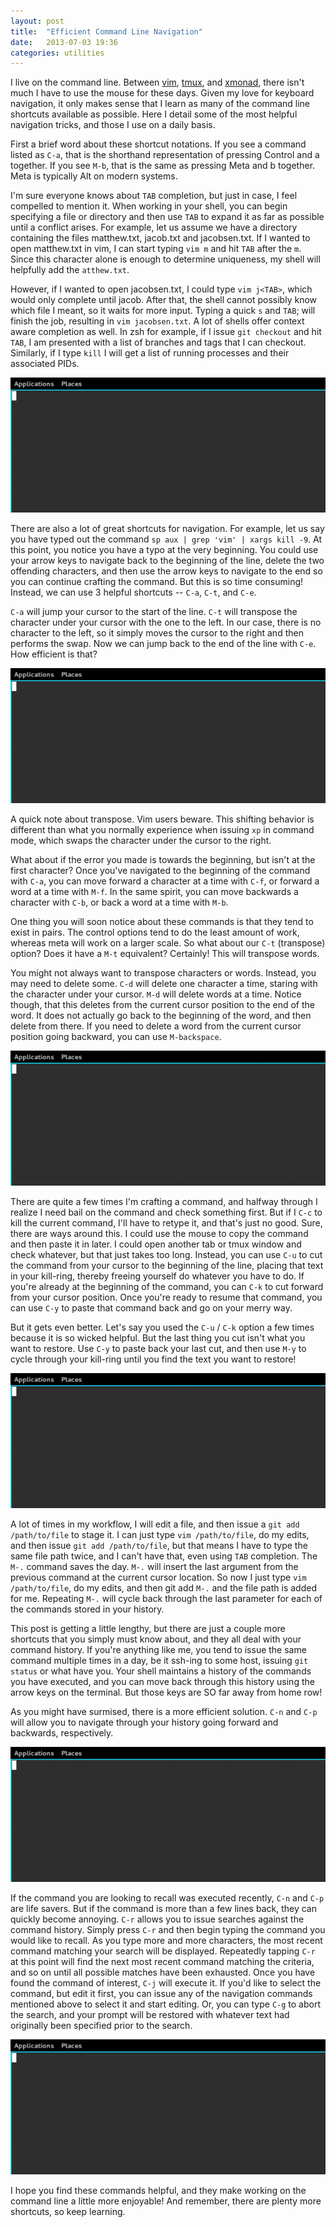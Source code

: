 ```yaml
---
layout: post
title:  "Efficient Command Line Navigation"
date:   2013-07-03 19:36
categories: utilities
---
```


I live on the command line. Between [vim](http://www.vim.org/),
[tmux](http://tmux.sourceforge.net/), and [xmonad](http://xmonad.org/), there
isn't much I have to use the mouse for these days. Given my love for keyboard
navigation, it only makes sense that I learn as many of the command line
shortcuts available as possible. Here I detail some of the most helpful
navigation tricks, and those I use on a daily basis.

First a brief word about these shortcut notations. If you see a command listed
as `C-a`, that is the shorthand representation of pressing Control and a
together. If you see `M-b`, that is the same as pressing Meta and b
together. Meta is typically Alt on modern systems.

I'm sure everyone knows about `TAB` completion, but just in case, I feel
compelled to mention it. When working in your shell, you can begin specifying a
file or directory and then use `TAB` to expand it as far as possible until a
conflict arises. For example, let us assume we have a directory containing the
files matthew.txt, jacob.txt and jacobsen.txt. If I wanted to open matthew.txt
in vim, I can start typing `vim m` and hit `TAB` after the `m`. Since this
character alone is enough to determine uniqueness, my shell will helpfully add
the `atthew.txt`.

However, if I wanted to open jacobsen.txt, I could type `vim j<TAB>`, which
would only complete until jacob. After that, the shell cannot possibly know
which file I meant, so it waits for more input. Typing a quick `s` and `TAB`;
will finish the job, resulting in `vim jacobsen.txt`. A lot of shells offer
context aware completion as well. In zsh for example, if I issue `git checkout`
and hit `TAB`, I am presented with a list of branches and tags that I can
checkout. Similarly, if I type `kill` I will get a list of running processes
and their associated PIDs.

![Tab completion](/assets/images/posts/efficient-command-line-navigation/tab-completion.gif)

There are also a lot of great shortcuts for navigation. For example, let us say
you have typed out the command `sp aux | grep 'vim' | xargs kill -9`. At this
point, you notice you have a typo at the very beginning. You could use your
arrow keys to navigate back to the beginning of the line, delete the two
offending characters, and then use the arrow keys to navigate to the end so you
can continue crafting the command. But this is so time consuming! Instead, we
can use 3 helpful shortcuts -- `C-a`, `C-t`, and `C-e`.

`C-a` will jump your cursor to the start of the line. `C-t` will transpose the
character under your cursor with the one to the left. In our case, there is no
character to the left, so it simply moves the cursor to the right and then
performs the swap. Now we can jump back to the end of the line with `C-e`. How
efficient is that?

![Home, Transpose and End](/assets/images/posts/efficient-command-line-navigation/home-transpose-end.gif)

A quick note about transpose. Vim users beware. This shifting behavior is
different than what you normally experience when issuing `xp` in command mode,
which swaps the character under the cursor to the right.

What about if the error you made is towards the beginning, but isn't at the
first character? Once you've navigated to the beginning of the command with
`C-a`, you can move forward a character at a time with `C-f`, or forward a word
at a time with `M-f`. In the same spirit, you can move backwards a character
with `C-b`, or back a word at a time with `M-b`.

One thing you will soon notice about these commands is that they tend to exist
in pairs. The control options tend to do the least amount of work, whereas meta
will work on a larger scale. So what about our `C-t` (transpose) option? Does
it have a `M-t` equivalent? Certainly! This will transpose words.

You might not always want to transpose characters or words. Instead, you may
need to delete some. `C-d` will delete one character a time, staring with the
character under your cursor. `M-d` will delete words at a time. Notice though,
that this deletes from the current cursor position to the end of the word. It
does not actually go back to the beginning of the word, and then delete from
there. If you need to delete a word from the current cursor position going
backward, you can use `M-backspace`.

![Move, Delete and Transpose](/assets/images/posts/efficient-command-line-navigation/move-delete-transpose.gif)

There are quite a few times I'm crafting a command, and halfway through I
realize I need bail on the command and check something first. But if I `C-c` to
kill the current command, I'll have to retype it, and that's just no
good. Sure, there are ways around this. I could use the mouse to copy the
command and then paste it in later. I could open another tab or tmux window and
check whatever, but that just takes too long. Instead, you can use `C-u` to cut
the command from your cursor to the beginning of the line, placing that text in
your kill-ring, thereby freeing yourself do whatever you have to do. If you're
already at the beginning of the command, you can `C-k` to cut forward from your
cursor position. Once you're ready to resume that command, you can use `C-y` to
paste that command back and go on your merry way.

But it gets even better. Let's say you used the `C-u` / `C-k` option a few
times because it is so wicked helpful. But the last thing you cut isn't what
you want to restore. Use `C-y` to paste back your last cut, and then use `M-y`
to cycle through your kill-ring until you find the text you want to restore!

![Kill Ring](/assets/images/posts/efficient-command-line-navigation/kill-ring.gif)

A lot of times in my workflow, I will edit a file, and then issue a `git add
/path/to/file` to stage it. I can just type `vim /path/to/file`, do my edits,
and then issue `git add /path/to/file`, but that means I have to type the same
file path twice, and I can't have that, even using `TAB` completion. The `M-.`
command saves the day. `M-.` will insert the last argument from the previous
command at the current cursor location. So now I just type `vim /path/to/file`,
do my edits, and then git add `M-.` and the file path is added for
me. Repeating `M-.` will cycle back through the last parameter for each of the
commands stored in your history.

This post is getting a little lengthy, but there are just a couple more
shortcuts that you simply must know about, and they all deal with your command
history. If you're anything like me, you tend to issue the same command
multiple times in a day, be it ssh-ing to some host, issuing `git status` or
what have you. Your shell maintains a history of the commands you have
executed, and you can move back through this history using the arrow keys on
the terminal. But those keys are SO far away from home row!

As you might have surmised, there is a more efficient solution. `C-n` and `C-p`
will allow you to navigate through your history going forward and backwards,
respectively.

![Ctrl N Navigation](/assets/images/posts/efficient-command-line-navigation/ctrl-n-navigation.gif)

If the command you are looking to recall was executed recently, `C-n` and `C-p`
are life savers. But if the command is more than a few lines back, they can
quickly become annoying. `C-r` allows you to issue searches against the command
history. Simply press `C-r` and then begin typing the command you would like to
recall. As you type more and more characters, the most recent command matching
your search will be displayed. Repeatedly tapping `C-r` at this point will find
the next most recent command matching the criteria, and so on until all
possible matches have been exhausted. Once you have found the command of
interest, `C-j` will execute it. If you'd like to select the command, but edit
it first, you can issue any of the navigation commands mentioned above to
select it and start editing. Or, you can type `C-g` to abort the search, and
your prompt will be restored with whatever text had originally been specified
prior to the search.

![Reverse Search](/assets/images/posts/efficient-command-line-navigation/reverse-search.gif)

I hope you find these commands helpful, and they make working on the command
line a little more enjoyable!  And remember, there are plenty more shortcuts,
so keep learning.
